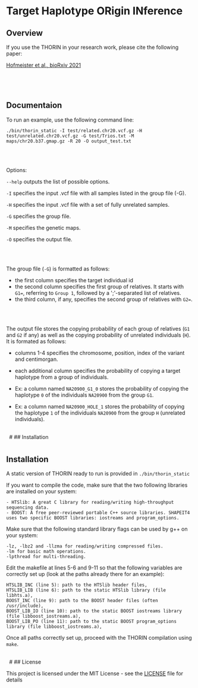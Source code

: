 # Target Haplotype ORigin INference

## Overview




If you use the THORIN in your research work, please cite the following paper:

[Hofmeister et al., bioRxiv 2021](https://www.biorxiv.org/content/10.1101/2021.11.03.467079v1)


</br>
  &nbsp
  
#
## Documentaion



To run an example, use the following command line:

```
./bin/thorin_static -I test/related.chr20.vcf.gz -H test/unrelated.chr20.vcf.gz -G test/Trios.txt -M maps/chr20.b37.gmap.gz -R 20 -O output_test.txt
```


</br>
  &nbsp
  
  
Options:

```--help``` outputs the list of possible options.

```-I``` specifies the input .vcf file with all samples listed in the group file (-G).

```-H``` specifies the input .vcf file with a set of fully unrelated samples.
	
```-G``` specifies the group file.

```-M``` specifies the genetic maps.

```-O``` specifies the output file.


</br>
  &nbsp

The group file (```-G```) is formatted as follows:
* the first column specifies the target individual id
* the second column specifies the first group of relatives. It starts with ```G1=```, referring to ```Group 1```, followed by a ';'-separated list of relatives.
* the third column, if any, specifies the second group of relatives with ```G2=```.

</br>
  &nbsp

The output file stores the copying probability of each group of relatives (```G1``` and ```G2``` if any) as well as the copying probability of unrelated individuals (```H```). It is formated as follows:
* columns 1-4 specifies the chromosome, position, index of the variant and centimorgan.
* each additional column specifies the probability of copying a target haplotype from a group of individuals.

* Ex: a column named ```NA20900_G1_0``` stores the probability of copying the haplotype ```0``` of the individuals ```NA20900``` from the group ```G1```.
* Ex: a column named ```NA20900_HOLE_1``` stores the probability of copying the haplotype ```1``` of the individuals ```NA20900``` from the group ```H``` (unrelated individuals).



</br>
  &nbsp
#
## Installation

#
## Installation

A static version of THORIN ready to run is provided in ```./bin/thorin_static```




If you want to compile the code, make sure that the two following libraries are installed on your system:

	- HTSlib: A great C library for reading/writing high-throughput sequencing data.
	- BOOST: A free peer-reviewed portable C++ source libraries. SHAPEIT4 uses two specific BOOST libraries: iostreams and program_options.



Make sure that the following standard library flags can be used by g++ on your system:

	-lz, -lbz2 and -llzma for reading/writing compressed files.
	-lm for basic math operations.
	-lpthread for multi-threading.



Edit the makefile at lines 5-6 and 9-11 so that the following variables are correctly set up (look at the paths already there for an example):

    HTSLIB_INC (line 5): path to the HTSlib header files,
    HTSLIB_LIB (line 6): path to the static HTSlib library (file libhts.a),
    BOOST_INC (line 9): path to the BOOST header files (often /usr/include),
    BOOST_LIB_IO (line 10): path to the static BOOST iostreams library (file libboost_iostreams.a),
    BOOST_LIB_PO (line 11): path to the static BOOST program_options library (file libboost_iostreams.a),



Once all paths correctly set up, proceed with the THORIN compilation using ```make```.



</br>
  &nbsp
 #
## License

This project is licensed under the MIT License - see the [LICENSE](LICENSE) file for details

